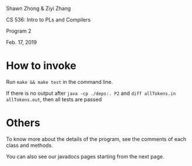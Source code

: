 Shawn Zhong & Ziyi Zhang

CS 536: Intro to PLs and Compilers

Program 2

Feb. 17, 2019

# How to invoke

Run `make && make test` in the command line.

If there is no output after `java -cp ./deps:. P2` and `diff allTokens.in allTokens.out`, then all tests are passed

# Others

To know more about the details of the program, see the comments of each class and methods.

You can also see our javadocs pages starting from the next page.
